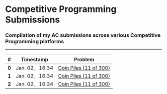 # Competitive Programming Submissions
### Compilation of my AC submissions across various Competitive Programming platforms
---

|#|Timestamp|Problem|
|--:|:-:|:-:|
|**0**|Jan. 02, &nbsp; 16:34|[Coin Piles (11 of 300)](https://cses.fi/problemset/task/1754/)|
|**1**|Jan. 02, &nbsp; 16:34|[Coin Piles (11 of 300)](https://cses.fi/problemset/task/1754/)|
|**2**|Jan. 02, &nbsp; 16:34|[Coin Piles (11 of 300)](https://cses.fi/problemset/task/1754/)|
